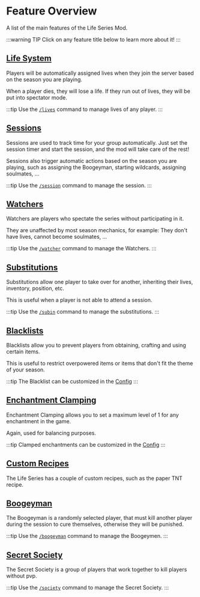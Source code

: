 # Feature Overview

A list of the main features of the Life Series Mod.

:::warning TIP
Click on any feature title below to learn more about it!
:::

## [Life System](/features/life-system)

Players will be automatically assigned lives when they join the server based on the season you are playing.

When a player dies, they will lose a life. If they run out of lives, they will be put into spectator mode.

:::tip
Use the [`/lives`](/commands/detailed/lives) command to manage lives of any player.
:::

## [Sessions](/features/session)

Sessions are used to track time for your group automatically. Just set the session timer and start the session, and the mod will take care of the rest!

Sessions also trigger automatic actions based on the season you are playing, such as assigning the Boogeyman, starting wildcards, assigning soulmates, ...

:::tip
Use the [`/session`](/commands/detailed/session) command to manage the session.
:::

## [Watchers](/features/watchers)

Watchers are players who spectate the series without participating in it.

They are unaffected by most season mechanics, for example: They don't have lives, cannot become soulmates, ...

:::tip
Use the [`/watcher`](/commands/detailed/watcher) command to manage the Watchers.
:::

## [Substitutions](/features/substitutions)

Substitutions allow one player to take over for another, inheriting their lives, inventory, position, etc.

This is useful when a player is not able to attend a session.

:::tip
Use the [`/subin`](/commands/detailed/subin) command to manage the substitutions.
:::

## [Blacklists](/features/blacklists)

Blacklists allow you to prevent players from obtaining, crafting and using certain items.

This is useful to restrict overpowered items or items that don't fit the theme of your season.

:::tip
The Blacklist can be customized in the [Config](/config/overview)
:::

## [Enchantment Clamping](/features/enchantment-clamping)

Enchantment Clamping allows you to set a maximum level of 1 for any enchantment in the game.

Again, used for balancing purposes.

:::tip
Clamped enchantments can be customized in the [Config](/config/overview)
:::

## [Custom Recipes](/features/custom-recipes)

The Life Series has a couple of custom recipes, such as the paper TNT recipe.

## [Boogeyman](/features/boogeyman)


The Boogeyman is a randomly selected player, that must kill another player during the session to cure themselves, otherwise they will be punished.

:::tip
Use the [`/boogeyman`](/commands/detailed/boogeyman) command to manage the Boogeymen.
:::

## [Secret Society](/features/secret-society)

The Secret Society is a group of players that work together to kill players without pvp.

:::tip
Use the [`/society`](/commands/detailed/society) command to manage the Secret Society.
:::